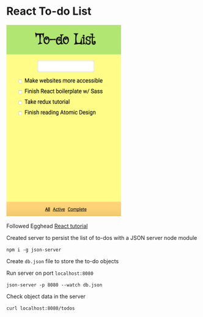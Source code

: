 # React To-do List

<img src="public/todo-list.png" height="500px" width="300px" alt="to-do list"/>

Followed Egghead [React tutorial](https://egghead.io/lessons/react-bootstrap-a-react-application-through-the-cli-with-create-react-app)

Created server to persist the list of to-dos with a JSON server node module  

```
npm i -g json-server
```  

Create `db.json` file to store the to-do objects

Run server on port `localhost:8080`

```
json-server -p 8080 --watch db.json
```

Check object data in the server

```
curl localhost:8080/todos
```
